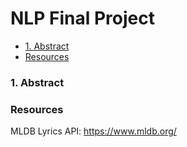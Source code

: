 # NLP Final Project 
- [1. Abstract](#1)
- [Resources](#resources)

### 1. Abstract



### Resources
MLDB Lyrics API: https://www.mldb.org/
